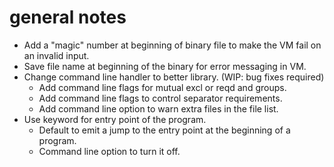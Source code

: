 # general notes

- Add a "magic" number at beginning of binary file to make the VM fail on an invalid input.
- Save file name at beginning of the binary for error messaging in VM.
- Change command line handler to better library. (WIP: bug fixes required)
  - Add command line flags for mutual excl or reqd and groups.
  - Add command line flags to control separator requirements.
  - Add command line option to warn extra files in the file list.
- Use keyword for entry point of the program.
  - Default to emit a jump to the entry point at the beginning of a program.
  - Command line option to turn it off.

